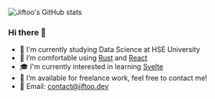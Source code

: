 ![Jiftoo's GitHub stats](https://github-readme-stats.vercel.app/api?username=Jiftoo&show_icons=true&theme=swift)

### Hi there 👋

- 🔭 I'm currently studying Data Science at HSE University
- 🌸 I’m comfortable using [Rust](https://www.rust-lang.org/) and [React](https://react.dev/)
- 🎓 I'm currently interested in learning [Svelte](https://svelte.dev/)
- 👯 I’m available for freelance work, feel free to contact me!
- 📧 Email: contact@jiftoo.dev
